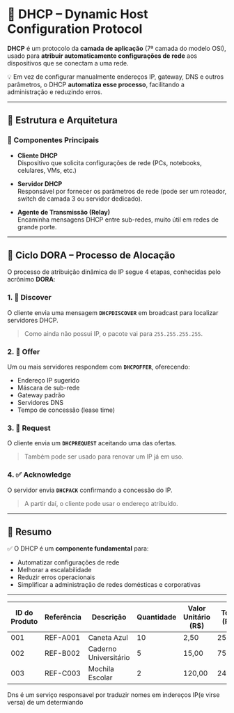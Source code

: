# 📡 DHCP – Dynamic Host Configuration Protocol

**DHCP** é um protocolo da **camada de aplicação** (7ª camada do modelo OSI), usado para **atribuir automaticamente configurações de rede** aos dispositivos que se conectam a uma rede.

💡 Em vez de configurar manualmente endereços IP, gateway, DNS e outros parâmetros, o DHCP **automatiza esse processo**, facilitando a administração e reduzindo erros.

---

## 🧱 Estrutura e Arquitetura

### 🔧 Componentes Principais

- **Cliente DHCP**  
  Dispositivo que solicita configurações de rede (PCs, notebooks, celulares, VMs, etc.)

- **Servidor DHCP**  
  Responsável por fornecer os parâmetros de rede (pode ser um roteador, switch de camada 3 ou servidor dedicado).

- **Agente de Transmissão (Relay)**  
  Encaminha mensagens DHCP entre sub-redes, muito útil em redes de grande porte.

---

## 🔄 Ciclo DORA – Processo de Alocação

O processo de atribuição dinâmica de IP segue 4 etapas, conhecidas pelo acrônimo **DORA**:

### 1. 📢 Discover
O cliente envia uma mensagem **`DHCPDISCOVER`** em broadcast para localizar servidores DHCP.  
> Como ainda não possui IP, o pacote vai para `255.255.255.255`.

### 2. 🎁 Offer
Um ou mais servidores respondem com **`DHCPOFFER`**, oferecendo:
- Endereço IP sugerido
- Máscara de sub-rede
- Gateway padrão
- Servidores DNS
- Tempo de concessão (lease time)

### 3. 📩 Request
O cliente envia um **`DHCPREQUEST`** aceitando uma das ofertas.  
> Também pode ser usado para renovar um IP já em uso.

### 4. ✅ Acknowledge
O servidor envia **`DHCPACK`** confirmando a concessão do IP.  
> A partir daí, o cliente pode usar o endereço atribuído.

---

## 📌 Resumo

✅ O DHCP é um **componente fundamental** para:

- Automatizar configurações de rede
- Melhorar a escalabilidade
- Reduzir erros operacionais
- Simplificar a administração de redes domésticas e corporativas

---

| ID do Produto | Referência | Descrição             | Quantidade | Valor Unitário (R\$) | Total (R\$) |
| ------------- | ---------- | --------------------- | ---------- | -------------------- | ----------- |
| 001           | REF-A001   | Caneta Azul           | 10         | 2,50                 | 25,00       |
| 002           | REF-B002   | Caderno Universitário | 5          | 15,00                | 75,00       |
| 003           | REF-C003   | Mochila Escolar       | 2          | 120,00               | 240,00      |

Dns é um serviço responsavel por traduzir nomes em indereços IP(e virse versa) de um determiando
